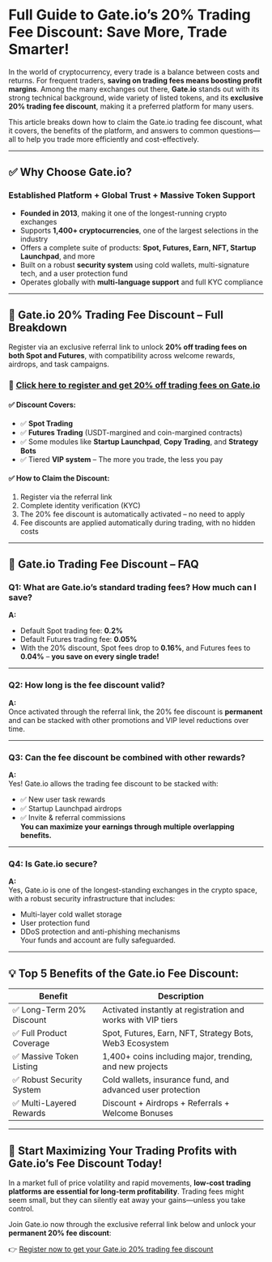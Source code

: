 
# Full Guide to Gate.io’s 20% Trading Fee Discount: Save More, Trade Smarter!

In the world of cryptocurrency, every trade is a balance between costs and returns. For frequent traders, **saving on trading fees means boosting profit margins**. Among the many exchanges out there, **Gate.io** stands out with its strong technical background, wide variety of listed tokens, and its **exclusive 20% trading fee discount**, making it a preferred platform for many users.

This article breaks down how to claim the Gate.io trading fee discount, what it covers, the benefits of the platform, and answers to common questions—all to help you trade more efficiently and cost-effectively.

---

## ✅ Why Choose Gate.io?

### Established Platform + Global Trust + Massive Token Support

- **Founded in 2013**, making it one of the longest-running crypto exchanges  
- Supports **1,400+ cryptocurrencies**, one of the largest selections in the industry  
- Offers a complete suite of products: **Spot, Futures, Earn, NFT, Startup Launchpad**, and more  
- Built on a robust **security system** using cold wallets, multi-signature tech, and a user protection fund  
- Operates globally with **multi-language support** and full KYC compliance

---

## 🎯 Gate.io 20% Trading Fee Discount – Full Breakdown

Register via an exclusive referral link to unlock **20% off trading fees on both Spot and Futures**, with compatibility across welcome rewards, airdrops, and task campaigns.

### 🔗 [Click here to register and get 20% off trading fees on Gate.io](https://bly.one/gateio)

#### ✅ Discount Covers:

- ✅ **Spot Trading**  
- ✅ **Futures Trading** (USDT-margined and coin-margined contracts)  
- ✅ Some modules like **Startup Launchpad**, **Copy Trading**, and **Strategy Bots**  
- ✅ Tiered **VIP system** – The more you trade, the less you pay

#### ✅ How to Claim the Discount:

1. Register via the referral link  
2. Complete identity verification (KYC)  
3. The 20% fee discount is automatically activated – no need to apply  
4. Fee discounts are applied automatically during trading, with no hidden costs

---

## 📌 Gate.io Trading Fee Discount – FAQ

### Q1: What are Gate.io’s standard trading fees? How much can I save?

**A:**  
- Default Spot trading fee: **0.2%**  
- Default Futures trading fee: **0.05%**  
- With the 20% discount, Spot fees drop to **0.16%**, and Futures fees to **0.04%** – **you save on every single trade!**

---

### Q2: How long is the fee discount valid?

**A:**  
Once activated through the referral link, the 20% fee discount is **permanent** and can be stacked with other promotions and VIP level reductions over time.

---

### Q3: Can the fee discount be combined with other rewards?

**A:**  
Yes! Gate.io allows the trading fee discount to be stacked with:  
- ✅ New user task rewards  
- ✅ Startup Launchpad airdrops  
- ✅ Invite & referral commissions  
**You can maximize your earnings through multiple overlapping benefits.**

---

### Q4: Is Gate.io secure?

**A:**  
Yes, Gate.io is one of the longest-standing exchanges in the crypto space, with a robust security infrastructure that includes:  
- Multi-layer cold wallet storage  
- User protection fund  
- DDoS protection and anti-phishing mechanisms  
Your funds and account are fully safeguarded.

---

## 💡 Top 5 Benefits of the Gate.io Fee Discount:

| Benefit                     | Description                                               |
|----------------------------|-----------------------------------------------------------|
| ✅ Long-Term 20% Discount   | Activated instantly at registration and works with VIP tiers |
| ✅ Full Product Coverage    | Spot, Futures, Earn, NFT, Strategy Bots, Web3 Ecosystem   |
| ✅ Massive Token Listing    | 1,400+ coins including major, trending, and new projects |
| ✅ Robust Security System   | Cold wallets, insurance fund, and advanced user protection |
| ✅ Multi-Layered Rewards    | Discount + Airdrops + Referrals + Welcome Bonuses        |

---

## 🚀 Start Maximizing Your Trading Profits with Gate.io’s Fee Discount Today!

In a market full of price volatility and rapid movements, **low-cost trading platforms are essential for long-term profitability**. Trading fees might seem small, but they can silently eat away your gains—unless you take control.

Join Gate.io now through the exclusive referral link below and unlock your **permanent 20% fee discount**:

👉 [Register now to get your Gate.io 20% trading fee discount](https://bly.one/gateio)
